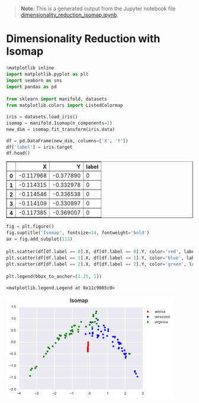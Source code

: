 >**Note**: This is a generated output from the Jupyter notebook file [dimensionality_reduction_isomap.ipynb](dimensionality_reduction_isomap.ipynb).

# Dimensionality Reduction with Isomap


```python
%matplotlib inline
import matplotlib.pyplot as plt
import seaborn as sns
import pandas as pd

from sklearn import manifold, datasets
from matplotlib.colors import ListedColormap

```


```python
iris = datasets.load_iris()
isomap = manifold.Isomap(n_components=2)
new_dim = isomap.fit_transform(iris.data)
```


```python
df = pd.DataFrame(new_dim, columns=['X', 'Y'])
df['label'] = iris.target
df.head()
```




<div>
<table border="1" class="dataframe">
  <thead>
    <tr style="text-align: right;">
      <th></th>
      <th>X</th>
      <th>Y</th>
      <th>label</th>
    </tr>
  </thead>
  <tbody>
    <tr>
      <th>0</th>
      <td>-0.117968</td>
      <td>-0.377890</td>
      <td>0</td>
    </tr>
    <tr>
      <th>1</th>
      <td>-0.114315</td>
      <td>-0.332978</td>
      <td>0</td>
    </tr>
    <tr>
      <th>2</th>
      <td>-0.114546</td>
      <td>-0.336538</td>
      <td>0</td>
    </tr>
    <tr>
      <th>3</th>
      <td>-0.114109</td>
      <td>-0.330997</td>
      <td>0</td>
    </tr>
    <tr>
      <th>4</th>
      <td>-0.117385</td>
      <td>-0.369007</td>
      <td>0</td>
    </tr>
  </tbody>
</table>
</div>




```python
fig = plt.figure()
fig.suptitle('Isomap', fontsize=14, fontweight='bold')
ax = fig.add_subplot(111)

plt.scatter(df[df.label == 0].X, df[df.label == 0].Y, color='red', label=iris.target_names[0])
plt.scatter(df[df.label == 1].X, df[df.label == 1].Y, color='blue', label=iris.target_names[1])
plt.scatter(df[df.label == 2].X, df[df.label == 2].Y, color='green', label=iris.target_names[2])

plt.legend(bbox_to_anchor=(1.25, 1))
```




    <matplotlib.legend.Legend at 0x11c9005c0>




    
![png](dimensionality_reduction_isomap_files/dimensionality_reduction_isomap_4_1.png)
    
